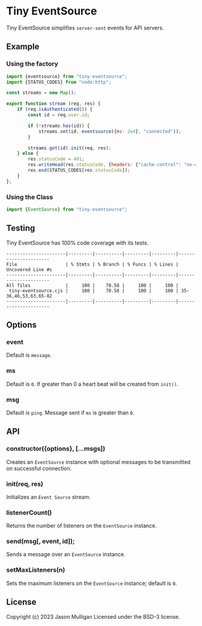 # Tiny EventSource

Tiny EventSource simplifies `server-sent` events for API servers.

## Example

### Using the factory

```javascript
import {eventsource} from "tiny-eventsource";
import {STATUS_CODES} from "node:http";

const streams = new Map();

export function stream (req, res) {
	if (req.isAuthenticated()) {
		const id = req.user.id;

		if (!streams.has(id)) {
			streams.set(id, eventsource({ms: 2e4}, "connected"));
		}

		streams.get(id).init(req, res);
	} else {
		res.statusCode = 401;
		res.writeHead(res.statusCode, {headers: {"cache-control": "no-cache, must re-validate"}})
		res.end(STATUS_CODES[res.statusCode]);
	}
};
```

### Using the Class

```javascript
import {EventSource} from "tiny-eventsource";
```

## Testing

Tiny EventSource has 100% code coverage with its tests.

```console
----------------------|---------|----------|---------|---------|----------------------
File                  | % Stmts | % Branch | % Funcs | % Lines | Uncovered Line #s
----------------------|---------|----------|---------|---------|----------------------
All files             |     100 |    70.58 |     100 |     100 |                     
 tiny-eventsource.cjs |     100 |    70.58 |     100 |     100 | 35-36,46,53,63,65-82
----------------------|---------|----------|---------|---------|----------------------
```

## Options

### event

Default is `message`.

### ms

Default is `0`. If greater than 0 a heart beat will be created from `init()`.

### msg

Default is `ping`. Message sent if `ms` is greater than `0`.

## API

### constructor({options}, [...msgs])

Creates an `EventSource` instance with optional messages to be transmitted on successful connection.

### init(req, res)

Initializes an `Event Source` stream.

### listenerCount()

Returns the number of listeners on the `EventSource` instance.

### send(msg[, event, id]);

Sends a message over an `EventSource` instance.

### setMaxListeners(n)

Sets the maximum listeners on the `EventSource` instance; default is `0`.

## License
Copyright (c) 2023 Jason Mulligan
Licensed under the BSD-3 license.
